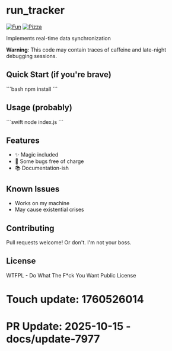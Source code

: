 # run_tracker

[![Fun](https://img.shields.io/badge/mood-awesome-pink.svg)]()
[![Pizza](https://img.shields.io/badge/pizza-approved-success.svg)]()

Implements real-time data synchronization

**Warning**: This code may contain traces of caffeine and late-night debugging sessions.

## Quick Start (if you're brave)

\`\`\`bash
npm install
\`\`\`

## Usage (probably)

\`\`\`swift
node index.js
\`\`\`

## Features

- ✨ Magic included
- 🐛 Some bugs free of charge
- 📚 Documentation-ish

## Known Issues

- Works on my machine
- May cause existential crises

## Contributing

Pull requests welcome! Or don't. I'm not your boss.

## License

WTFPL - Do What The F*ck You Want Public License

# Touch update: 1760526014

# PR Update: 2025-10-15 - docs/update-7977
